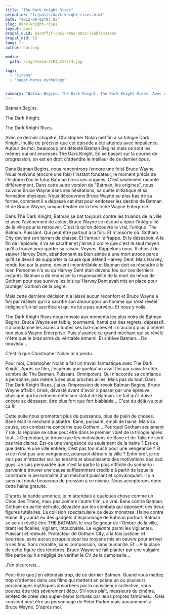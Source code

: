 ```yaml
---
title: "The Dark Knight Rises"
permalink: "fr/posts/dark-knight-rises.html"
date: "2012-08-02T07:03"
slug: dark-knight-rises
layout: post
drupal_uuid: 83c9ff1f-c0e1-40ae-b823-75bb71431ee5
drupal_nid: 18
lang: fr
author: haclong

media:
  path: /img/teaser/CRI_217774.jpg

tags:
  - "cinema"
  - "super-heros mythology"


summary: "Batman Begins. The Dark Knight. The Dark Knight Rises. Avec ce dernier chapitre, Christopher Nolan met fin à sa trilogie Dark Knight. Inutile de préciser que cet épisode a été attendu avec impatience. Autour de moi, beaucoup ont détesté Batman Begins mais ce sont les mêmes qui ont encensés The Dark Knight. En se basant sur la courbe de progression, on est en droit d'attendre le meilleur de ce dernier opus."
---
```


Batman Begins.

The Dark Knight.

The Dark Knight Rises.

Avec ce dernier chapitre, Christopher Nolan met fin à sa trilogie Dark Knight. Inutile de préciser que cet épisode a été attendu avec impatience. Autour de moi, beaucoup ont détesté Batman Begins mais ce sont les mêmes qui ont encensés The Dark Knight. En se basant sur la courbe de progression, on est en droit d'attendre le meilleur de ce dernier opus.

Dans Batman Begins, nous rencontrons (encore une fois) Bruce Wayne. Nous revivons (encore une fois) l'instant fondateur, le moment précis de l'histoire d'où le futur Batman tirera ses origines. C'est seulement raconté différemment. Dans cette autre version de "Batman, les origines", nous suivons Bruce Wayne dans ses hésitations, sa quête initiatique et sa formation physique. Nous découvrons Bruce Wayne au plus bas de sa forme, comment il a dépassé cet état pour endosser les destins de Batman et de Bruce Wayne, unique héritier de la très riche Wayne Enterprise.

Dans The Dark Knight, Batman se bat toujours contre les truands de la ville et avec l'avènement de Joker, Bruce Wayne se résoud à épier l'intégralité de la ville pour le retrouver. C'est là qu'on découvre le vrai, l'unique :The Batman. Puissant. Qui peut être partout à la fois. Et n'importe où. Gotham City devient son terrain de chasse. Et l'amour le frappe. Et le désespoir. A la fin de l'épisode, il va se sacrifier et j'aime à croire que c'est le seul moyen qu'il a trouvé pour garder sa raison. Voyons. Rappelons nous. Il choisit de sauver Harvey Dent, abandonnant sa bien aimée à une mort atroce parce qu'il se devait de supporter la cause que défend Harvey Dent. Mais Harvey, rendu fou par la peine, devient incontrôlable et Batman doit se résoudre à le tuer. Personne n'a su qu'Harvey Dent était devenu fou sur ces derniers instants. Batman a dû endosser la responsabilité de la mort du héros de Gotham pour que survive les lois qu'Harvey Dent avait mis en place pour protéger Gotham de la pègre.

Mais cette dernière décision n'a laissé aucun réconfort et Bruce Wayne a fini par réaliser qu'il a sacrifié son amour pour un homme qui s'est révélé indigne d'un tel sacrifice et qui ne lui a pas survécu. Et nous y voila.

The Dark Knight Rises nous renvoie aux moments les plus noirs de Batman Begins. Bruce Wayne est faible, tourmenté, hanté par des regrets, dépressif. Il a condamné les accès à toutes ses bat-caches et il n'accord plus d'intérêt non plus à Wayne Enterprise. Puis s'avance ce grand méchant qui se révèle n'être que le bras armé du véritable ennemi. Et s'élève Batman... De nouveau...

C'est là que Christopher Nolan m'a perdu.

Pour moi, Christopher Nolan a fait un travail fantastique avec The Dark Knight. Après ce film, j'espérais que quelqu'un avait fini par saisir le côté sombre de The Batman. Puissant. Omnipotent. Qui n'accorde sa confiance à personne, pas même à ses plus proches alliés. Mais pas du tout. Dans The Dark Knight Rises, j'ai eu l'impression de revoir Batman Begins. Bruce Wayne affaibli, brisé, dévasté avant d'avoir à passer par une épreuve physique qui lui redonne enfin son statut de Batman. Le fait qu'il doive encore se dépasser, être plus fort que fort blablabla... C'est du déjà-vu tout ça !!!

Cette suite nous promettait plus de puissance, plus de plein de choses. Bane était le méchant à abattre. Bane, puissant, empli de haine. Mais sa cause, son combat ne concerne que Gotham... Pourquoi Gotham seulement ? (ok, la réponse se situe peut être dans le premier volet de la trilogie après tout...) Cependant, je trouve que les motivations de Bane et de Talia ne sont pas très claires. Est-ce une vengeance ou seulement de la haine ? Est-ce que détruire une ville entière, c'est pas too much pour une vengeance ? Et si ce n'est pas une vengeance, pourquoi détruire la ville ? Enfin bref, je ne vais pas m'attarder sur les tenants et aboutissants des motivations des bad guys. Je suis persuadée que c'est la partie la plus difficile du scénario : parvenir à trouver une cause suffisamment crédible à partir de laquelle construire la personnalité d'un méchant puissant et convainquant. Il y a sans nul doute beaucoup de pression à ce niveau. Nous accepterons donc cette haine gratuite.

D'après la bande annonce, je m'attendais à quelques chose comme un Choc des Titans, mais pas comme l'autre film, un vrai. Bane contre Batman. Gotham en partie détruite, dévastée par les combats qui opposent ces deux figures tutélaires. La collision spectaculaire de deux monstres. Haine contre Haine. Il y aurait eu des gadgets d'espionnage de Batman partout. Batman se serait révélé être THE BATMAN, le vrai Seigneur de l'Ombre de la ville, tirant les ficelles, vigilant, intouchable. Le *vigilante* parmi les vigilantes. Puissant et redouté. Protecteur de Gotham City, à la fois justicier et bourreau, sans aucun scrupule pour les moyens mis en oeuvre pour arriver à ses fins. Sans moralité, sans compassion, sans humanité. Et... A la place de cette figure des ténèbres, Bruce Wayne se fait planter par une vulgaire fille parce qu'il a négligé de vérifier le CV de la demoiselle...

J'en pleurerais...

Peut-être que j'en attendais trop, de ce dernier Batman. Quand vous mettez trop d'attentes dans ces films qui mettent en scène un ou plusieurs personnages mythiques absorbées par la conscience collective, vous pouvez être très sévèrement déçu. S'il vous plaît, messieurs du cinéma, arrêtez de créer des super-héros torturés par leurs propres fantômes... Cela convient peut être au personnage de Peter Parker mais aucunement à Bruce Wayne. D'après moi.




